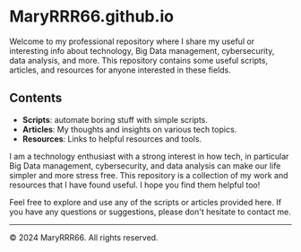 # MaryRRR66.github.io

Welcome to my professional repository where I share my useful or interesting info about technology, Big Data management, cybersecurity, data analysis, and more. This repository contains some useful scripts, articles, and resources for anyone interested in these fields.

## Contents

- **Scripts**: automate boring stuff with simple scripts.
- **Articles**: My thoughts and insights on various tech topics.
- **Resources**: Links to helpful resources and tools.

I am a technology enthusiast with a strong interest in how tech, in particular Big Data management, cybersecurity, and data analysis can make our life simpler and more stress free. This repository is a collection of my work and resources that I have found useful. I hope you find them helpful too!

Feel free to explore and use any of the scripts or articles provided here. If you have any questions or suggestions, please don't hesitate to contact me.

---
© 2024 MaryRRR66. All rights reserved.
